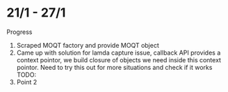 # 21/1 - 27/1
Progress
1. Scraped MOQT factory and provide MOQT object
2. Came up with solution for lamda capture issue, callback API provides a context pointor, 
    we build closure of objects we need inside this context pointor. 
    Need to try this out for more situations and check if it works 
TODO:
1. Point 2
